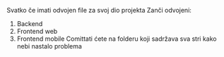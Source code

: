 Svatko če imati odvojen file za svoj dio projekta
Zanči odvojeni:
  1. Backend
  2. Frontend web
  3. Frontend mobile
Comittati ćete na folderu koji sadržava sva stri kako nebi nastalo problema
